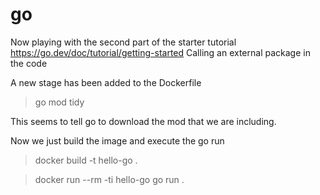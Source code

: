 # go
Now playing with the second part of the starter tutorial
https://go.dev/doc/tutorial/getting-started
Calling an external package in the code

A new stage has been added to the Dockerfile
> go mod tidy

This seems to tell go to download the mod that we are including.


Now we just build the image and execute the go run
> docker build -t hello-go .

> docker run --rm -ti hello-go go run .


